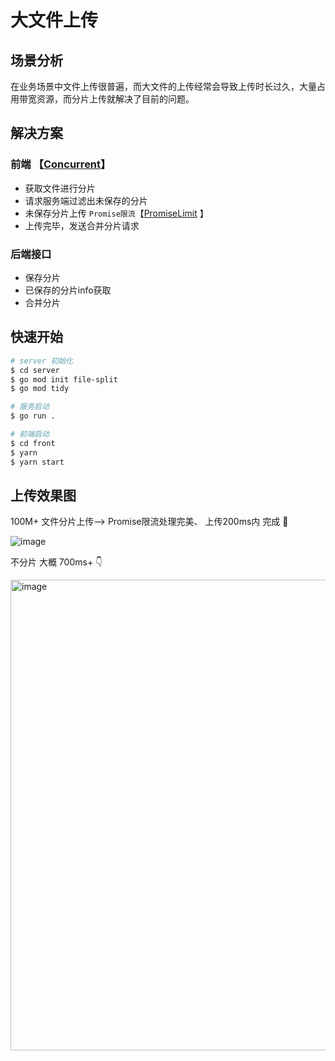 # 大文件上传

## 场景分析

在业务场景中文件上传很普遍，而大文件的上传经常会导致上传时长过久，大量占用带宽资源，而分片上传就解决了目前的问题。

## 解决方案

### 前端 【[Concurrent](./web/src/utils/concurrent.js)】
- 获取文件进行分片
- 请求服务端过滤出未保存的分片
- 未保存分片上传 ` Promise限流 `【[PromiseLimit](./web/src/utils/promiseLimit.js) 】 
- 上传完毕，发送合并分片请求

### 后端接口 
- 保存分片
- 已保存的分片info获取
- 合并分片

## 快速开始

```bash
# server 初始化
$ cd server
$ go mod init file-split
$ go mod tidy

# 服务启动
$ go run .

# 前端启动
$ cd front 
$ yarn
$ yarn start

```

## 上传效果图
100M+ 文件分片上传--> Promise限流处理完美、 上传200ms内 完成 🚀

![image](https://user-images.githubusercontent.com/33128022/184281365-22a50182-c400-48f1-8d09-db349aa3ac52.png)

不分片 大概 700ms+ 👇

<img width="753" alt="image" src="https://user-images.githubusercontent.com/33128022/184282019-c0bd9862-7cbb-4d24-b47e-e401d5fc2ed9.png">


```
